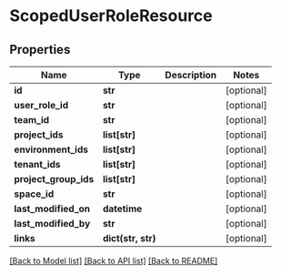 # ScopedUserRoleResource

## Properties
Name | Type | Description | Notes
------------ | ------------- | ------------- | -------------
**id** | **str** |  | [optional] 
**user_role_id** | **str** |  | [optional] 
**team_id** | **str** |  | [optional] 
**project_ids** | **list[str]** |  | [optional] 
**environment_ids** | **list[str]** |  | [optional] 
**tenant_ids** | **list[str]** |  | [optional] 
**project_group_ids** | **list[str]** |  | [optional] 
**space_id** | **str** |  | [optional] 
**last_modified_on** | **datetime** |  | [optional] 
**last_modified_by** | **str** |  | [optional] 
**links** | **dict(str, str)** |  | [optional] 

[[Back to Model list]](../README.md#documentation-for-models) [[Back to API list]](../README.md#documentation-for-api-endpoints) [[Back to README]](../README.md)


